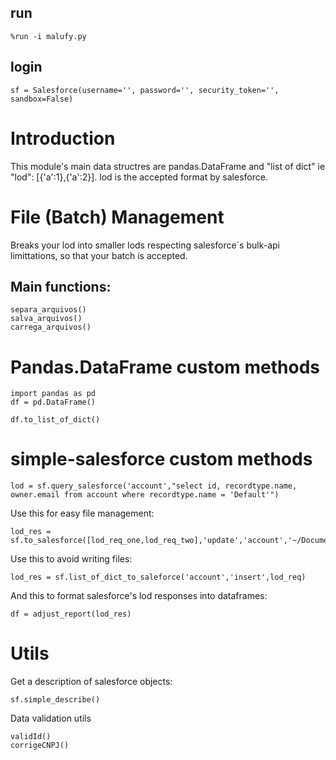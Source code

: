 ## run
```
%run -i malufy.py
```
## login
```
sf = Salesforce(username='', password='', security_token='', sandbox=False)
```

# Introduction
This module's main data structres are pandas.DataFrame and "list of dict" ie "lod": [{'a':1},{'a':2}]. lod is the accepted format by salesforce. 

# File (Batch) Management
Breaks your lod into smaller lods respecting salesforce´s bulk-api limittations, so that your batch is accepted. 

## Main functions:

```
separa_arquivos()
salva_arquivos()
carrega_arquivos()
``` 

# Pandas.DataFrame custom methods

```
import pandas as pd
df = pd.DataFrame()

df.to_list_of_dict()
```

# simple-salesforce custom methods

```
lod = sf.query_salesforce('account',"select id, recordtype.name, owner.email from account where recordtype.name = 'Default'")

```
Use this for easy file management:
```
lod_res = sf.to_salesforce([lod_req_one,lod_req_two],'update','account','~/Documents/')
``` 
Use this to avoid writing files:
```
lod_res = sf.list_of_dict_to_saleforce('account','insert',lod_req)
```
And this to format salesforce's lod responses into dataframes:
```
df = adjust_report(lod_res)
```

# Utils

Get a description of salesforce objects:
```
sf.simple_describe()
```

Data validation utils
```
validId()
corrigeCNPJ()
```
